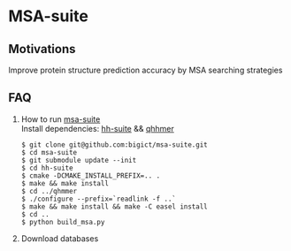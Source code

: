 # MSA-suite

## Motivations
Improve protein structure prediction accuracy by MSA searching strategies

## FAQ
1. How to run [msa-suite](http://github.com/bigict/msa-suite)  
   Install dependencies: [hh-suite](https://github.com/soedinglab/hh-suite) && [qhhmer](https://github.com/kad-ecoli/qhmmer)
   ```shell
   $ git clone git@github.com:bigict/msa-suite.git
   $ cd msa-suite
   $ git submodule update --init
   $ cd hh-suite
   $ cmake -DCMAKE_INSTALL_PREFIX=.. .
   $ make && make install
   $ cd ../qhmmer
   $ ./configure --prefix=`readlink -f ..`
   $ make && make install && make -C easel install
   $ cd ..
   $ python build_msa.py
   ```
2. Download databases
